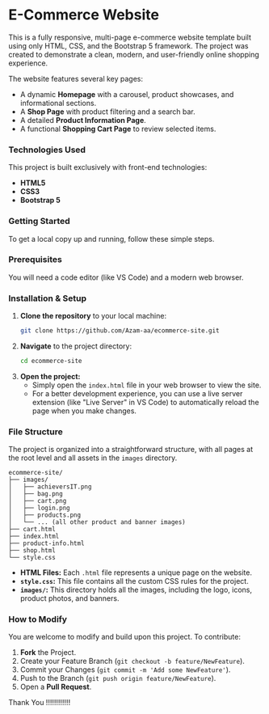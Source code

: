 # E-Commerce Website

This is a fully responsive, multi-page e-commerce website template built using only HTML, CSS, and the Bootstrap 5 framework. The project was created to demonstrate a clean, modern, and user-friendly online shopping experience.

The website features several key pages:
* A dynamic **Homepage** with a carousel, product showcases, and informational sections.
* A **Shop Page** with product filtering and a search bar.
* A detailed **Product Information Page**.
* A functional **Shopping Cart Page** to review selected items.

### Technologies Used
This project is built exclusively with front-end technologies:
* **HTML5**
* **CSS3**
* **Bootstrap 5**

### Getting Started

To get a local copy up and running, follow these simple steps.

### Prerequisites
You will need a code editor (like VS Code) and a modern web browser.

### Installation & Setup
1.  **Clone the repository** to your local machine:
    ```sh
    git clone https://github.com/Azam-aa/ecommerce-site.git
    ```
2.  **Navigate** to the project directory:
    ```sh
    cd ecommerce-site
    ```
3.  **Open the project:**
    * Simply open the `index.html` file in your web browser to view the site.
    * For a better development experience, you can use a live server extension (like "Live Server" in VS Code) to automatically reload the page when you make changes.

### File Structure

The project is organized into a straightforward structure, with all pages at the root level and all assets in the `images` directory.

```
ecommerce-site/
├── images/
│   ├── achieversIT.png
│   ├── bag.png
│   ├── cart.png
│   ├── login.png
│   ├── products.png
│   └── ... (all other product and banner images)
├── cart.html
├── index.html
├── product-info.html
├── shop.html
└── style.css
```
* **HTML Files:** Each `.html` file represents a unique page on the website.
* **`style.css`:** This file contains all the custom CSS rules for the project.
* **`images/`:** This directory holds all the images, including the logo, icons, product photos, and banners.

### How to Modify

You are welcome to modify and build upon this project. To contribute:
1.  **Fork** the Project.
2.  Create your Feature Branch (`git checkout -b feature/NewFeature`).
3.  Commit your Changes (`git commit -m 'Add some NewFeature'`).
4.  Push to the Branch (`git push origin feature/NewFeature`).
5.  Open a **Pull Request**.

Thank You !!!!!!!!!!!!
